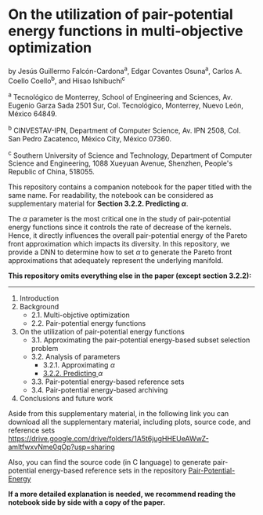 # **On the utilization of pair-potential energy functions in multi-objective optimization**

by Jesús Guillermo Falcón-Cardona<sup>a</sup>, Edgar Covantes Osuna<sup>a</sup>, Carlos A. Coello Coello<sup>b</sup>, and Hisao Ishibuchi<sup>c</sup>

<sup>a</sup> Tecnológico de Monterrey, School of Engineering and Sciences, Av. Eugenio Garza Sada 2501 Sur, Col. Tecnológico, 
Monterrey, Nuevo León, México 64849.

<sup>b</sup> CINVESTAV-IPN, Department of Computer Science, Av. IPN 2508, Col. San Pedro Zacatenco, México City, México 07360.

<sup>c</sup> Southern University of Science and Technology, Department of Computer Science and Engineering, 1088 Xueyuan Avenue, 
Shenzhen, People's Republic of China, 518055.

This repository contains a companion notebook for the paper titled with the same name. For readability, the notebook 
can be considered as supplementary material for **Section 3.2.2. Predicting $\alpha$**. 

The $\alpha$ parameter is the most critical one in the study of pair-potential energy functions since it 
controls the rate of decrease of the kernels. Hence, it directly influences the overall pair-potential energy 
of the Pareto front approximation which impacts its diversity. In this repository, we provide a DNN to determine 
how to set $\alpha$ to generate the Pareto front approximations that adequately represent the underlying manifold.

**This repository omits everything else in the paper (except section 3.2.2):**

---
1. Introduction
2. Background
    * 2.1. Multi-objctive optimization
    * 2.2. Pair-potential energy functions
3. On the utilization of pair-potential energy functions
    * 3.1. Approximating the pair-potential energy-based subset selection problem
    * 3.2. Analysis of parameters
        *  3.2.1. Approximating $\alpha$
        *  [3.2.2. Predicting ](https://github.com/edgarcovantesosuna/PPF-predicting-alpha/blob/802c5d24d31b715f485660c7b895c01620cfc9a0/pair-potential-functions-predicting-alpha.ipynb)$\alpha$
    * 3.3. Pair-potential energy-based reference sets
    * 3.4. Pair-potential energy-based archiving
4. Conclusions and future work

Aside from this supplementary material, in the following link you can download all the supplementary material, including plots, source code, and reference sets https://drive.google.com/drive/folders/1A5t6jugHHEUeAWwZ-amltfwxvNme0qOp?usp=sharing

Also, you can find the source code (in C language) to generate pair-potential energy-based reference sets in the repository [Pair-Potential-Energy](https://github.com/jguillermofc/Pair-Potential-Energy/)

**If a more detailed explanation is needed, we recommend reading the notebook side by side with a copy of the paper.**
